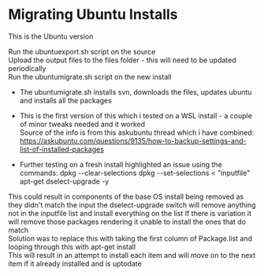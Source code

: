 # Migrating Ubuntu Installs
This is the Ubuntu version

Run the ubuntuexport.sh script on the source\
Upload the output files to the files folder - this will need to be updated periodically\
Run the ubuntumigrate.sh script on the new install
- The ubuntumigrate.sh installs svn, downloads the files, updates ubuntu and installs all the packages
- This is the first version of this which i tested on a WSL install - a couple of minor tweaks needed and it worked\
Source of the info is from this askubuntu thread which i have combined:\
https://askubuntu.com/questions/9135/how-to-backup-settings-and-list-of-installed-packages

- Further testing on a fresh install highlighted an issue using the commands:
dpkg --clear-selections
dpkg --set-selections < "inputfile"
apt-get dselect-upgrade -y

This could result in components of the base OS install being removed as they didn't match the input
the dselect-upgrade switch will remove anything not in the inputfile list and install everything on the list
If there is variation it will remove those packages rendering it unable to install the ones that do match <br />
Solution was to replace this with taking the first column of Package.list and looping through this with apt-get install <br />
This will result in an attempt to install each item and will move on to the next item if it already installed and is uptodate
